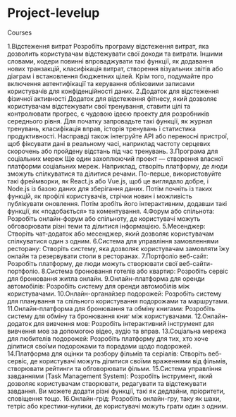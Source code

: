 # Project-levelup
Courses

1.Відстеження витрат
Розробіть програму відстеження витрат, яка дозволить користувачам відстежувати свої доходи та витрати. Іншими словами, кодери повинні впроваджувати такі функції, як додавання нових транзакцій, класифікація витрат, створення візуальних звітів або діаграм і встановлення бюджетних цілей. Крім того, подумайте про включення автентифікації та керування обліковими записами користувачів для конфіденційності даних.
2.Додаток для відстеження фізичної активності
Додаток для відстеження фітнесу, який дозволяє користувачам відстежувати свої тренування, ставити цілі та контролювати прогрес, є чудовою ідеєю проекту для розробників середнього рівня. Для початку запровадьте такі функції, як журнал тренувань, класифікація вправ, історія тренувань і статистика продуктивності. Насправді також інтегруйте API або переносні пристрої, щоб фіксувати дані в реальному часі, наприклад частоту серцевих скорочень або пройдену відстань під час тренувань.
3.Програма для соціальних мереж
Ще один захоплюючий проект — створення власної платформи соціальних мереж. Наприклад, створіть платформу, де люди зможуть спілкуватися та ділитися речами. По-перше, використовуйте такі фреймворки, як React.js або Vue.js, щоб це виглядало добре, і Node.js із базою даних для зберігання даних. Потім почніть із таких функцій, як профілі користувачів, стрічки новин і можливість публікувати оновлення. Потім зробіть його інтерактивним, додавши такі функції, як «подобається» та коментування. 
4.Форум або спільнота: Розробіть онлайн-форум або спільноту, де користувачі можуть обговорювати різні теми та ділитися інформацією.
5.Месенджер: Створіть чат-додаток або месенджер, який дозволяє користувачам спілкуватися один з одним.
6.Система для управління замовленнями ресторану: Створіть систему, яка дозволяє користувачам замовляти їжу онлайн та резервувати столи в ресторанах.
7.Портфоліо веб-сайт: Розробіть платформу, де люди можуть створювати свої веб-сайти-портфоліо.
8.Система бронювання готелів або квартир: Розробіть сервіс для бронювання житла онлайн.
9.Онлайн-платформа для оренди автомобілів: Розробіть систему для оренди автомобілів між користувачами.
10.Онлайн-органайзер подорожей: Розробіть систему для планування та спільного користування подорожами та маршрутами.
11.Онлайн-платформа для бронювання та обміну книгами: Розробіть систему для обміну та бронювання книг між користувачами.
12.Онлайн-додаток для вивчення мов: Розробіть інтерактивний інструмент для вивчення мов за допомогою відео, аудіо та вправ.
13.Соціальна мережа для любителів подорожей: Розробіть платформу для тих, хто хоче ділитися своїми подорожами та порадами щодо подорожей.
14.Платформа для оцінки та розбору фільмів та серіалів: Створіть веб-сервіс, де користувачі можуть ділитися своїми враженнями від фільмів, створювати рейтинги та обговорювати фільми.
15.Система управління завданнями (Task Management System): Розробіть інструмент, який дозволяє користувачам створювати, редагувати та відстежувати завдання. Ви можете додати різні функції, такі як дедлайни, пріоритети, сповіщення тощо.
16.Онлайн-грід: Розробіть онлайн-гру, таку як шахи, тетріс або крестики-нулики, де користувачі можуть грати один з одним.
